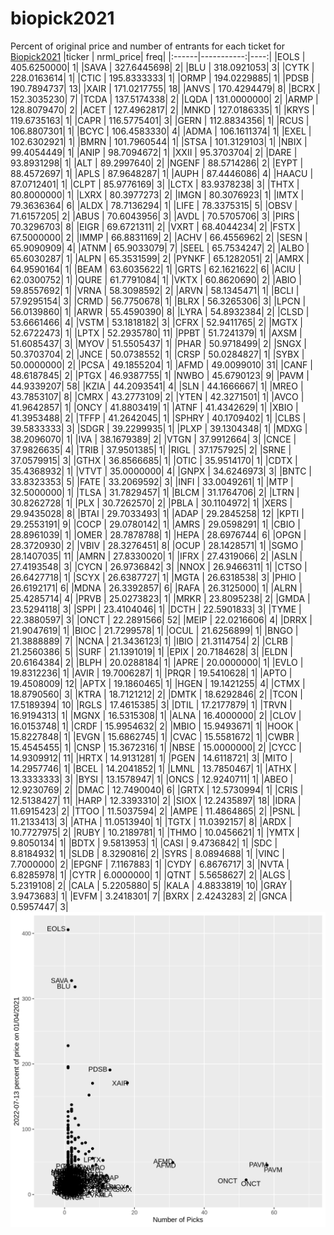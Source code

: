 # biopick2021
Percent of original price and number of entrants for each ticket for [Biopick2021](https://twitter.com/hashtag/Biopick2021)
|ticker |  nrml_price| freq|
|:------|-----------:|----:|
|EOLS   | 405.6250000|    1|
|SAVA   | 327.6445698|    2|
|BLU    | 318.0921053|    3|
|CYTK   | 228.0163614|    1|
|CTIC   | 195.8333333|    1|
|ORMP   | 194.0229885|    1|
|PDSB   | 190.7894737|   13|
|XAIR   | 171.0217755|   18|
|ANVS   | 170.4294479|    8|
|BCRX   | 152.3035230|    7|
|TCDA   | 137.5174338|    2|
|LQDA   | 131.0000000|    2|
|ARMP   | 128.8079470|    2|
|ACET   | 127.4962817|    2|
|MNKD   | 127.0186335|    1|
|KRYS   | 119.6735163|    1|
|CAPR   | 116.5775401|    3|
|GERN   | 112.8834356|    1|
|RCUS   | 106.8807301|    1|
|BCYC   | 106.4583330|    4|
|ADMA   | 106.1611374|    1|
|EXEL   | 102.6302921|    1|
|BMRN   | 101.7960544|    1|
|STSA   | 101.3129103|    1|
|NBIX   |  99.4054449|    1|
|ANIP   |  98.7094672|    1|
|XXII   |  95.3703704|    2|
|DARE   |  93.8931298|    1|
|ALT    |  89.2997640|    2|
|NGENF  |  88.5714286|    2|
|EYPT   |  88.4572697|    1|
|APLS   |  87.9648287|    1|
|AUPH   |  87.4446086|    4|
|HAACU  |  87.0712401|    1|
|CLPT   |  85.9776169|    3|
|LCTX   |  83.9378238|    3|
|THTX   |  80.8000000|    1|
|LXRX   |  80.3977273|    2|
|IMGN   |  80.3076923|    1|
|IMTX   |  79.3636364|    6|
|ALDX   |  78.7136294|    1|
|LIFE   |  78.3375315|    5|
|OBSV   |  71.6157205|    2|
|ABUS   |  70.6043956|    3|
|AVDL   |  70.5705706|    3|
|PIRS   |  70.3296703|    8|
|EIGR   |  69.6721311|    2|
|VXRT   |  68.4044234|    2|
|FSTX   |  67.5000000|    2|
|IMMP   |  66.8831169|    2|
|ACHV   |  66.4556962|    2|
|SESN   |  65.9090909|    4|
|ATNM   |  65.9033079|    7|
|SEEL   |  65.7534247|    2|
|ALBO   |  65.6030287|    1|
|ALPN   |  65.3531599|    2|
|PYNKF  |  65.1282051|    2|
|AMRX   |  64.9590164|    1|
|BEAM   |  63.6035622|    1|
|GRTS   |  62.1621622|    6|
|ACIU   |  62.0300752|    1|
|QURE   |  61.7791084|    1|
|VKTX   |  60.8620690|    2|
|ABIO   |  59.8557692|    1|
|VRNA   |  58.3098592|    2|
|ARVN   |  58.1345471|    1|
|BCLI   |  57.9295154|    3|
|CRMD   |  56.7750678|    1|
|BLRX   |  56.3265306|    3|
|LPCN   |  56.0139860|    1|
|ARWR   |  55.4590390|    8|
|LYRA   |  54.8932384|    2|
|CLSD   |  53.6661466|    4|
|VSTM   |  53.1818182|    3|
|CFRX   |  52.9411765|    2|
|MGTX   |  52.6722473|    1|
|LPTX   |  52.2935780|   11|
|PPBT   |  51.7241379|    1|
|AXSM   |  51.6085437|    3|
|MYOV   |  51.5505437|    1|
|PHAR   |  50.9718499|    2|
|SNGX   |  50.3703704|    2|
|JNCE   |  50.0738552|    1|
|CRSP   |  50.0284827|    1|
|SYBX   |  50.0000000|    2|
|PCSA   |  49.1855204|    1|
|AFMD   |  49.0099010|   31|
|CANF   |  48.6187845|    2|
|PTGX   |  46.9387755|    1|
|NWBO   |  45.6790123|    9|
|PAVM   |  44.9339207|   58|
|KZIA   |  44.2093541|    4|
|SLN    |  44.1666667|    1|
|MREO   |  43.7853107|    8|
|CMRX   |  43.2773109|    2|
|YTEN   |  42.3271501|    1|
|AVCO   |  41.9642857|    1|
|ONCY   |  41.8803419|    1|
|ATNF   |  41.4342629|    1|
|XBIO   |  41.3953488|    2|
|TFFP   |  41.2642045|    1|
|SPHRY  |  40.1709402|    1|
|CLBS   |  39.5833333|    3|
|SDGR   |  39.2299935|    1|
|PLXP   |  39.1304348|    1|
|MDXG   |  38.2096070|    1|
|IVA    |  38.1679389|    2|
|VTGN   |  37.9912664|    3|
|CNCE   |  37.9826635|    4|
|TRIB   |  37.9501385|    1|
|RIGL   |  37.1757925|    2|
|SRNE   |  37.0579915|    3|
|GTHX   |  36.8566685|    1|
|OTIC   |  35.9514170|    1|
|CDTX   |  35.4368932|    1|
|VTVT   |  35.0000000|    4|
|GNPX   |  34.6246973|    3|
|BNTC   |  33.8323353|    5|
|FATE   |  33.2069592|    3|
|INFI   |  33.0049261|    1|
|MTP    |  32.5000000|    1|
|TLSA   |  31.7829457|    1|
|BLCM   |  31.1764706|    2|
|LTRN   |  30.8262728|    1|
|PLX    |  30.7262570|    2|
|PBLA   |  30.1104972|    1|
|XERS   |  29.9435028|    8|
|BTAI   |  29.7033493|    1|
|ADAP   |  29.2845258|   12|
|KPTI   |  29.2553191|    9|
|COCP   |  29.0780142|    1|
|AMRS   |  29.0598291|    1|
|CBIO   |  28.8961039|    1|
|OMER   |  28.7878788|    1|
|HEPA   |  28.6976744|    6|
|OPGN   |  28.3720930|    2|
|VBIV   |  28.3276451|    8|
|OCUP   |  28.1428571|    1|
|SGMO   |  28.1407035|   11|
|AMRN   |  27.8330020|    1|
|IFRX   |  27.4319066|    2|
|ASLN   |  27.4193548|    3|
|CYCN   |  26.9736842|    3|
|NNOX   |  26.9466311|    1|
|CTSO   |  26.6427718|    1|
|SCYX   |  26.6387727|    1|
|MGTA   |  26.6318538|    3|
|PHIO   |  26.6192171|    6|
|MDNA   |  26.3392857|    6|
|RAFA   |  26.3125000|    1|
|ALRN   |  25.4285714|    4|
|PRVB   |  25.0273823|    1|
|MRKR   |  23.8095238|    2|
|GMDA   |  23.5294118|    3|
|SPPI   |  23.4104046|    1|
|DCTH   |  22.5901833|    3|
|TYME   |  22.3880597|    3|
|ONCT   |  22.2891566|   52|
|MEIP   |  22.0216606|    4|
|DRRX   |  21.9047619|    1|
|BIOC   |  21.7299578|    1|
|OCUL   |  21.6256899|    1|
|BNGO   |  21.3888889|    7|
|NCNA   |  21.3436123|    1|
|IBIO   |  21.3114754|    2|
|CLRB   |  21.2560386|    5|
|SURF   |  21.1391019|    1|
|EPIX   |  20.7184628|    3|
|ELDN   |  20.6164384|    2|
|BLPH   |  20.0288184|    1|
|APRE   |  20.0000000|    1|
|EVLO   |  19.8312236|    1|
|AVIR   |  19.7006287|    1|
|PRQR   |  19.5410628|    1|
|APTO   |  19.4508009|   12|
|APTX   |  19.1860465|    1|
|HGEN   |  19.1421255|    4|
|CTMX   |  18.8790560|    3|
|KTRA   |  18.7121212|    2|
|DMTK   |  18.6292846|    2|
|TCON   |  17.5189394|   10|
|RGLS   |  17.4615385|    3|
|DTIL   |  17.2177879|    1|
|TRVN   |  16.9194313|    1|
|MGNX   |  16.5315308|    1|
|ALNA   |  16.4000000|    2|
|CLOV   |  16.0153748|    1|
|CRDF   |  15.9954632|    2|
|MBIO   |  15.9493671|    1|
|HOOK   |  15.8227848|    1|
|EVGN   |  15.6862745|    1|
|CVAC   |  15.5581672|    1|
|CWBR   |  15.4545455|    1|
|CNSP   |  15.3672316|    1|
|NBSE   |  15.0000000|    2|
|CYCC   |  14.9309912|   11|
|HRTX   |  14.9131281|    1|
|PGEN   |  14.6118721|    3|
|MITO   |  14.2957746|    1|
|BCEL   |  14.2041852|    1|
|LMNL   |  13.7850467|    1|
|ATHX   |  13.3333333|    3|
|BYSI   |  13.1578947|    1|
|ONCS   |  12.9240711|    1|
|ABEO   |  12.9230769|    2|
|DMAC   |  12.7490040|    6|
|GRTX   |  12.5730994|    1|
|CRIS   |  12.5138427|   11|
|HARP   |  12.3393310|    2|
|SIOX   |  12.2435897|   18|
|IDRA   |  11.6915423|    2|
|TTOO   |  11.5037594|    2|
|AMPE   |  11.4864865|    2|
|PSNL   |  11.2133413|    3|
|ATHA   |  11.0513940|    1|
|TGTX   |  11.0392157|    8|
|ARDX   |  10.7727975|    2|
|RUBY   |  10.2189781|    1|
|THMO   |  10.0456621|    1|
|YMTX   |   9.8050134|    1|
|BDTX   |   9.5813953|    1|
|CASI   |   9.4736842|    1|
|SDC    |   8.8184932|    1|
|SLDB   |   8.3290816|    2|
|SYRS   |   8.0894688|    1|
|VINC   |   7.7000000|    2|
|EPGNF  |   7.1167883|    1|
|CYDY   |   6.8676717|    3|
|NVTA   |   6.8285978|    1|
|CYTR   |   6.0000000|    1|
|QTNT   |   5.5658627|    2|
|ALGS   |   5.2319108|    2|
|CALA   |   5.2205880|    5|
|KALA   |   4.8833819|   10|
|GRAY   |   3.9473683|    1|
|EVFM   |   3.2418301|    7|
|BXRX   |   2.4243283|    2|
|GNCA   |   0.5957447|    3|
![retvspicks](biopicks.png?raw=true)
